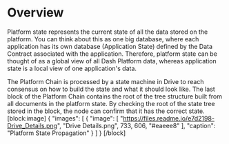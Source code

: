 # Overview

Platform state represents the current state of all the data stored on the platform. You can think about this as one big database, where each application has its own database (Application State) defined by the Data Contract associated with the application. Therefore, platform state can be thought of as a global view of all Dash Platform data, whereas application state is a local view of one application's data.

The Platform Chain is processed by a state machine in Drive to reach consensus on how to build the state and what it should look like. The last block of the Platform Chain contains the root of the tree structure built from all documents in the platform state. By checking the root of the state tree stored in the block, the node can confirm that it has the correct state.
[block:image]
{
  "images": [
    {
      "image": [
        "https://files.readme.io/e7d2198-Drive_Details.png",
        "Drive Details.png",
        733,
        606,
        "#eaeee8"
      ],
      "caption": "Platform State Propagation"
    }
  ]
}
[/block]